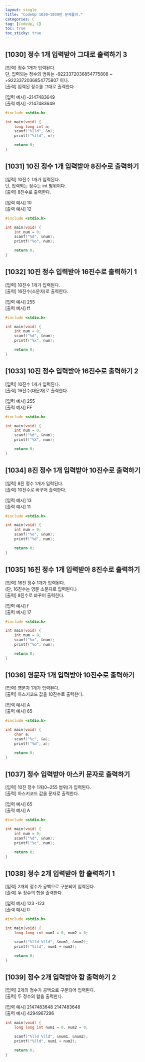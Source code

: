 ```yaml
---
layout: single
title: "CodeUp 1030~1039번 문제풀이."
categories: C
tag: [CodeUp, C]
toc: true
toc_sticky: true
---
```


## [1030] 정수 1개 입력받아 그대로 출력하기 3  
[입력] 정수 1개가 입력된다.  
단, 입력되는 정수의 범위는 -9223372036854775808 ~ +9223372036854775807 이다.  
[출력] 입력된 정수를 그대로 출력한다.  


[입력 예시] -2147483649  
[출력 예시] -2147483649  
```c
#include <stdio.h>

int main(void) {
	long long int n;
	scanf("%lld", &n);
	printf("%lld", n);

	return 0;
}
```  


## [1031] 10진 정수 1개 입력받아 8진수로 출력하기  
[입력] 10진수 1개가 입력된다.  
단, 입력되는 정수는 int 범위이다.  
[출력] 8진수로 출력한다.


[입력 예시] 10  
[출력 예시] 12  
```c
#include <stdio.h>

int main(void) {
	int num = 0;
	scanf("%d", &num);
	printf("%o", num);

	return 0;
}
```  


## [1032] 10진 정수 입력받아 16진수로 출력하기 1  
[입력] 10진수 1개가 입력된다.  
[출력] 16진수(소문자)로 출력한다.


[입력 예시] 255  
[출력 예시] ff  
```c
#include <stdio.h>

int main(void) {
	int num = 0;
	scanf("%d", &num);
	printf("%x", num);

	return 0;
}
```  


## [1033] 10진 정수 입력받아 16진수로 출력하기 2  
[입력] 10진수 1개가 입력된다.  
[출력] 16진수(대문자)로 출력한다.


[입력 예시] 255  
[출력 예시] FF  
```c
#include <stdio.h>

int main(void) {
	int num = 0;
	scanf("%d", &num);
	printf("%X", num);

	return 0;
}
```  


## [1034] 8진 정수 1개 입력받아 10진수로 출력하기  
[입력] 8진 정수 1개가 입력된다.  
[출력] 10진수로 바꾸어 출력한다.


[입력 예시] 13  
[출력 예시] 11  
```c
#include <stdio.h>

int main(void) {
	int num = 0;
	scanf("%o", &num);
	printf("%d", num);

	return 0;
}
```  


## [1035] 16진 정수 1개 입력받아 8진수로 출력하기  
[입력] 16진 정수 1개가 입력된다.  
(단, 16진수는 영문 소문자로 입력된다.)  
[출력] 8진수로 바꾸어 출력한다.


[입력 예시] f  
[출력 예시] 17  
```c
#include <stdio.h>

int main(void) {
	int num = 0;
	scanf("%x", &num);
	printf("%o", num);

	return 0;
}
```  


## [1036] 영문자 1개 입력받아 10진수로 출력하기  
[입력] 영문자 1개가 입력된다.  
[출력] 아스키코드 값을 10진수로 출력한다.


[입력 예시] A  
[출력 예시] 65  
```c
#include <stdio.h>

int main(void) {
	char a;
	scanf("%c", &a);
	printf("%d", a);

	return 0;
}
```  


## [1037] 정수 입력받아 아스키 문자로 출력하기  
[입력] 10진 정수 1개(0~255 범위)가 입력된다.  
[출력] 아스키코드 값을 문자로 출력한다.


[입력 예시] 65  
[출력 예시] A  
```c
#include <stdio.h>

int main(void) {
	int num = 0;
	scanf("%d", &num);
	printf("%c", num);

	return 0;
}
```  


## [1038] 정수 2개 입력받아 합 출력하기 1  
[입력] 2개의 정수가 공백으로 구분되어 입력된다.  
[출력] 두 정수의 합을 출력한다.


[입력 예시] 123 -123  
[출력 예시] 0  
```c
#include <stdio.h>

int main(void) {
	long long int num1 = 0, num2 = 0;

	scanf("%lld %lld", &num1, &num2);
	printf("%lld", num1 + num2);

	return 0;
}
```  


## [1039] 정수 2개 입력받아 합 출력하기 2  
[입력] 2개의 정수가 공백으로 구분되어 입력된다.  
[출력] 두 정수의 합을 출력한다.  


[입력 예시] 2147483648 2147483648  
[출력 예시] 4294967296  
```c
int main(void) {
	long long int num1 = 0, num2 = 0;

	scanf("%lld %lld", &num1, &num2);
	printf("%lld", num1 + num2);

	return 0;
}
```   